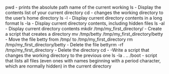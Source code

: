 pwd -  prints the absolute path name of the current working
ls - Display the contents list of your current directory
cd -  changes the working directory to the user’s home directory
ls -l - Display current directory contents in a long format
ls -la  - Display current directory contents, including hidden files
ls -al -  Display current directory contents
mkdir /tmp/my_first_directory/ - Create a script that creates a directory
mv /tmp/betty /tmp/my_first_directory/betty - Move the file betty from /tmp/ to /tmp/my_first_directory
rm /tmp/my_first_directory/betty - Delete the file bettyrm -rf /tmp/my_first_directory - Delete the directory
cd - -Write a script that changes the working directory to the previous one
ls -la . .. /boot -  script that lists all files (even ones with names beginning with a period character, which are normally hidden) in the current directory 
